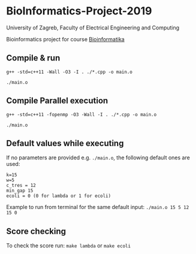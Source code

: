 # BioInformatics-Project-2019
University of Zagreb, Faculty of Electrical Engineering and Computing

Bioinformatics project for course [Bioinformatika](https://www.fer.unizg.hr/predmet/bio) 


## Compile & run
`g++ -std=c++11 -Wall -O3 -I . ./*.cpp -o main.o `

`./main.o`


## Compile Parallel execution
`g++ -std=c++11 -fopenmp -O3 -Wall -I . ./*.cpp -o main.o`

`./main.o`

## Default values while executing
If no parameters are provided e.g. `./main.o`, the following default ones are used: 
```
k=15
w=5
c_tres = 12
min_gap 15
ecoli = 0 (0 for lambda or 1 for ecoli)
```

Example to run from terminal for the same default input:
`./main.o 15 5 12 15 0`


## Score checking
To check the score run:
`make lambda`
or
`make ecoli`
